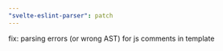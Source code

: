```yaml
---
"svelte-eslint-parser": patch
---
```


fix: parsing errors (or wrong AST) for js comments in template
